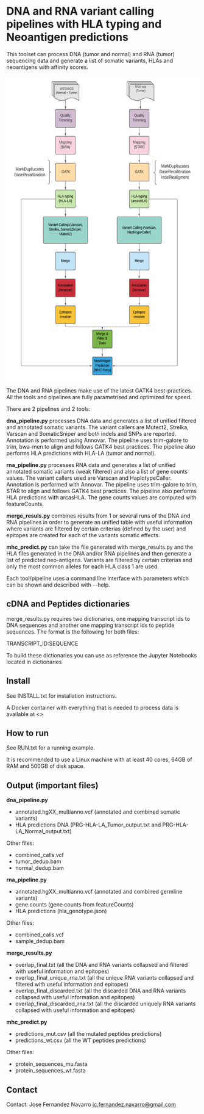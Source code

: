 # DNA and RNA variant calling pipelines with HLA typing and Neoantigen predictions
This toolset can process DNA (tumor and normal) and RNA (tumor) sequencing data 
and generate a list of somatic variants, HLAs and neoantigens with affinity scores. 

<p align="center">
<img src="diagram.png" height="800">
</p>


The DNA and RNA pipelines make use of the latest GATK4 best-practices.
All the tools and pipelines are fully parametrised and optimized for speed. 

There are 2 pipelines and 2 tools:

**dna_pipeline.py** processes DNA data and generates a list of unified
filtered and annotated somatic variants. 
The variant callers are Mutect2, Strelka, Varscan and SomaticSniper and both indels and SNPs are
reported. Annotation is performed using Annovar. 
The pipeline uses trim-galore to trim, bwa-men to align and follows GATK4 best practices. 
The pipeline also performs HLA predictions with HLA-LA (tumor and normal).

**rna_pipeline.py** processes RNA data and generates a list of unified
annotated somatic variants (weak filtered) and also a list of gene counts values. 
The variant callers used are Varscan and HaplotypeCaller. Annotation is performed with Annovar.
The pipeline uses trim-galore to trim, STAR to align and follows GATK4 best practices. 
The pipeline also performs HLA predictions with arcasHLA.
The gene counts values are computed with featureCounts.

**merge_resuls.py** combines results from 1 or several runs of the DNA and RNA
pipelines in order to generate an unified table with useful information where
variants are filtered by certain criterias (defined by the user) and epitopes 
are created for each of the variants somatic effects. 

**mhc_predict.py** can take the file generated with merge_results.py and the HLA files
generated in the DNA and/or RNA pipelines and then generate a list of predicted neo-antigens.
Variants are filtered by certain criterias and only the most common alleles for each HLA class 1
are used. 

Each tool/pipeline uses a command line interface with parameters which
can be shown and described with --help.

## cDNA and Peptides dictionaries
merge_results.py requires two dictionaries, one mapping transcript ids to DNA sequences and another
one mapping transcript ids to peptide sequences. The format is the following for both files:

TRANSCRIPT_ID:SEQUENCE 

To build these dictionaries you can use as reference the Jupyter Notebooks located in dictionaries

## Install
See INSTALL.txt for installation instructions. 

A Docker container with everything that is needed to process
data is available at <>

## How to run
See RUN.txt for a running example.

It is recommended to use a Linux machine with at least 40 cores, 64GB of RAM
and 500GB of disk space. 

## Output (important files)

**dna_pipeline.py** 
- annotated.hgXX_multianno.vcf (annotated and combined somatic variants)
- HLA predictions DNA (PRG-HLA-LA_Tumor_output.txt and PRG-HLA-LA_Normal_output.txt)

Other files:
  - combined_calls.vcf
  - tumor_dedup.bam
  - normal_dedup.bam

**rna_pipeline.py** 
- annotated.hgXX_multianno.vcf (annotated and combined germline variants)
- gene.counts (gene counts from featureCounts)
- HLA predictions (hla_genotype.json)

Other files:
  - combined_calls.vcf
  - sample_dedup.bam
  
**merge_results.py** 
- overlap_final.txt (all the DNA and RNA variants collapsed and filtered with useful information and epitopes)
- overlap_final_unique_rna.txt (all the unique RNA variants collapsed and filtered with useful information and epitopes)
- overlap_final_discarded.txt (all the discarded DNA and RNA variants collapsed with useful information and epitopes)
- overlap_final_discarded_rna.txt (all the discarded uniquely RNA variants collapsed with useful information and epitopes)

**mhc_predict.py** 
- predictions_mut.csv (all the mutated peptides predictions)
- predictions_wt.csv (all the WT peptides predictions)

Other files:
  - protein_sequences_mu.fasta
  - protein_sequences_wt.fasta
  
## Contact
Contact: Jose Fernandez Navarro <jc.fernandez.navarro@gmail.com>


